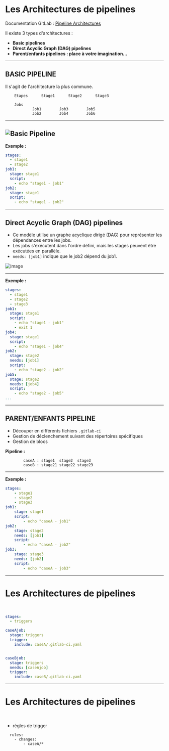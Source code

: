 # Les Architectures de pipelines

Documentation GitLab : [Pipeline Architectures](https://docs.gitlab.com/ee/ci/pipelines/pipeline_architectures.html)

Il existe 3 types d'architectures :

- **Basic pipelines**
- **Direct Acyclic Graph (DAG) pipelines**
- **Parent/enfants pipelines : place à votre imagination...**

---

## BASIC PIPELINE

Il s'agit de l'architecture la plus commune. 


		Etapes		Stage1		Stage2		Stage3
		
  		Jobs
				Job1		Job3		Job5
				Job2		Job4		Job6

-----------------------------------------------------------------------------------------------------------------
![Basic Pipeline](https://cdn.discordapp.com/attachments/727923649738178571/1200409513354870814/image.png)
-----------------------------------------------------------------------------------------------------------------

**Exemple :** 

```yaml
stages:
  - stage1
  - stage2
job1:
  stage: stage1
  script:
    - echo "stage1 - job1"
job2:
  stage: stage1
  script:
    - echo "stage1 - job2"
```
-----------------------------------------------------------------------------------------------------------------

## Direct Acyclic Graph (DAG) pipelines

- Ce modèle utilise un graphe acyclique dirigé (DAG) pour représenter les dépendances entre les jobs.
- Les jobs s'exécutent dans l'ordre défini, mais les stages peuvent être exécutées en parallèle.
- ``needs: [job1]`` indique que le job2 dépend du job1.

![image](https://cdn.discordapp.com/attachments/727923649738178571/1200414668406149210/image.png)

-----------------------------------------------------------------------------------------------------------------

**Exemple :** 

```yaml
stages:
  - stage1
  - stage2
  - stage3
job1:
  stage: stage1
  script:
    - echo "stage1 - job1"
    - exit 1
job4:
  stage: stage1
  script:
    - echo "stage1 - job4"
job2:
  stage: stage2
  needs: [job1]
  script:
    - echo "stage2 - job2"
job5:
  stage: stage2
  needs: [job4]
  script:
    - echo "stage2 - job5"
...
```

-----------------------------------------------------------------------------------------------------------------

## PARENT/ENFANTS PIPELINE

- Découper en différents fichiers ``.gitlab-ci``
- Gestion de déclenchement suivant des répertoires spécifiques
- Gestion de blocs

**Pipeline :**
```
		caseA : stage1	stage2	stage3
		caseB : stage21	stage22	stage23
```
-----------------------------------------------------------------------------------------------------------------

**Exemple :**

```yaml
stages:
    - stage1
    - stage2
    - stage3
job1:
    stage: stage1
    script:
        - echo "caseA - job1"
job2:
    stage: stage2
    needs: [job1]
    script:
        - echo "caseA - job2"
job3:
    stage: stage3
    needs: [job2]
    script:
        - echo "caseA - job3"
```


-----------------------------------------------------------------------------------------------------------------

# Les Architectures de pipelines


<br>

```yaml
stages:
  - triggers

caseAjob:
  stage: triggers
  trigger:
    include: caseA/.gitlab-ci.yaml


caseBjob:
  stage: triggers
  needs: [caseAjob]
  trigger:
    include: caseB/.gitlab-ci.yaml
```

-----------------------------------------------------------------------------------------------------------------

# Les Architectures de pipelines


<br>

* règles de trigger

```
  rules:
    - changes:
        - caseA/*
```
